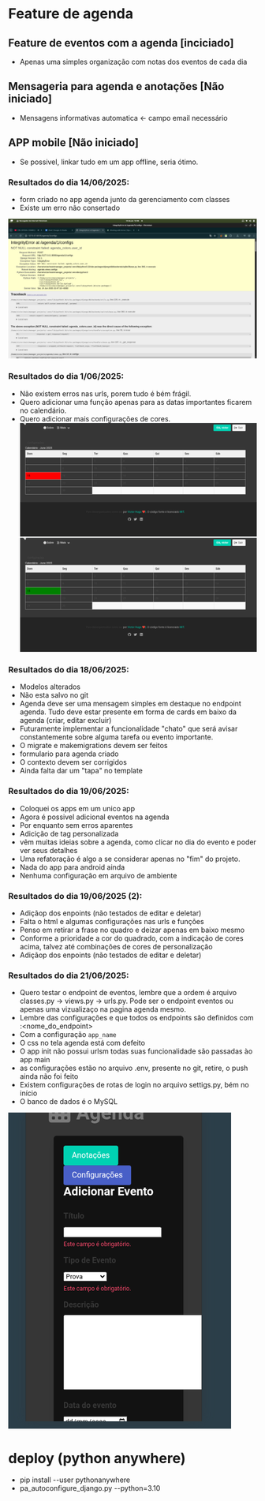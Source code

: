 
# Feature de agenda
## Feature de eventos com a agenda [inciciado]
- Apenas uma simples organização com notas dos eventos de cada dia

## Mensageria para agenda e anotações [Não iniciado]
- Mensagens informativas automatica <- campo email necessário

## APP mobile [Não iniciado]
- Se possivel, linkar tudo em um app offline, seria ótimo.


### Resultados do dia 14/06/2025:
- form criado no app agenda junto da gerenciamento com classes
- Existe um erro não consertado

![imagem log 1](img-1.png)

### Resultados do dia 1/06/2025:
- Não existem erros nas urls, porem tudo é bém frágil.
- Quero adicionar uma função apenas para as datas importantes ficarem no calendário.
- Quero adicionar mais configurações de cores.
![imagem log 1](img-2.png)
![imagem log 1](img-3.png)

### Resultados do dia 18/06/2025:
- Modelos alterados
- Não esta salvo no git
- Agenda deve ser uma mensagem simples em destaque no endpoint agenda.
Tudo deve estar presente em forma de cards em baixo da agenda (criar, editar excluir)
- Futuramente implementar a funcionalidade "chato" que será avisar constantemente sobre alguma
tarefa ou evento importante.
- O migrate e makemigrations devem ser feitos
- formulario para agenda criado
- O contexto devem ser corrigidos
- Ainda falta dar um "tapa" no template


### Resultados do dia 19/06/2025:
- Coloquei os apps em um unico app
- Agora é possivel adicional eventos na agenda
- Por enquanto sem erros aparentes
- Adicição de tag personalizada
- vêm muitas ideias sobre a agenda, como clicar no dia do evento e poder ver seus detalhes
- Uma refatoração é algo a se considerar apenas no "fim" do projeto.
- Nada do app para android ainda
- Nenhuma configuração em arquivo de ambiente


### Resultados do dia 19/06/2025 (2):
- Adiçãop dos enpoints (não testados de editar e deletar)
- Falta o html e algumas configurações nas urls e funções
- Penso em retirar a frase no quadro e deizar apenas em baixo mesmo
- Conforme a prioridade a cor do quadrado, com a indicação de cores acima,
talvez até combinações de cores de personalização
- Adiçãop dos enpoints (não testados de editar e deletar)

### Resultados do dia 21/06/2025:
- Quero testar o endpoint de eventos, lembre que a ordem é arquivo classes.py -> views.py -> urls.py.
Pode ser o endpoint eventos ou apenas uma vizualizaço na pagina agenda mesmo.
- Lembre das configurações e que todos os endpoints são definidos com <app>:<nome_do_endpoint>
- Com a configuração `app_name`
- O css no tela agenda está com defeito
- O app init não possui urlsm todas suas funcionalidade são passadas ào app main
- as configurações estão no arquivo .env, presente no git, retire, o push ainda não foi feito
- Existem configurações de rotas de login no arquivo settigs.py, bém no início
- O banco de dados é o MySQL

![imagem log 1](img-4.png)


# deploy (python anywhere)

- pip install --user pythonanywhere
- pa_autoconfigure_django.py <link do github> --python=3.10
